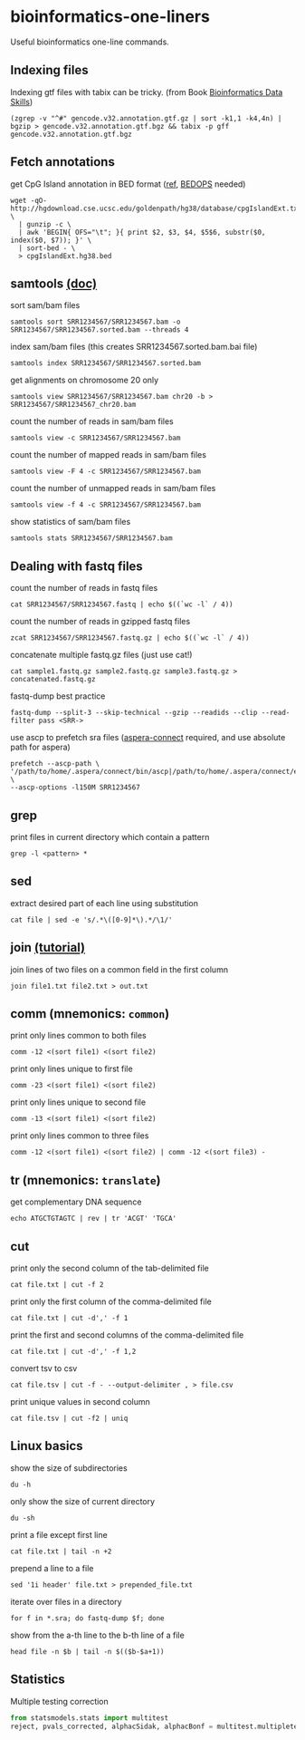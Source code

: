 # bioinformatics-one-liners
Useful bioinformatics one-line commands.

## Indexing files
Indexing gtf files with tabix can be tricky. (from Book [Bioinformatics Data Skills](https://www.amazon.com/Bioinformatics-Data-Skills-Reproducible-Research/dp/1449367372))
```shell
(zgrep -v "^#" gencode.v32.annotation.gtf.gz | sort -k1,1 -k4,4n) | bgzip > gencode.v32.annotation.gtf.bgz && tabix -p gff gencode.v32.annotation.gtf.bgz
```

## Fetch annotations
get CpG Island annotation in BED format ([ref](https://www.biostars.org/p/236141/), [BEDOPS](https://bedops.readthedocs.io/en/latest/) needed)
```shell
wget -qO- http://hgdownload.cse.ucsc.edu/goldenpath/hg38/database/cpgIslandExt.txt.gz \
  | gunzip -c \
  | awk 'BEGIN{ OFS="\t"; }{ print $2, $3, $4, $5$6, substr($0, index($0, $7)); }' \
  | sort-bed - \
  > cpgIslandExt.hg38.bed
```
## samtools [(doc)](http://www.htslib.org/doc/samtools.html)
sort sam/bam files
```shell
samtools sort SRR1234567/SRR1234567.bam -o SRR1234567/SRR1234567.sorted.bam --threads 4
```

index sam/bam files (this creates SRR1234567.sorted.bam.bai file)
```shell
samtools index SRR1234567/SRR1234567.sorted.bam
```

get alignments on chromosome 20 only
```shell
samtools view SRR1234567/SRR1234567.bam chr20 -b > SRR1234567/SRR1234567_chr20.bam
```

count the number of reads in sam/bam files
```shell
samtools view -c SRR1234567/SRR1234567.bam
```

count the number of mapped reads in sam/bam files
```shell
samtools view -F 4 -c SRR1234567/SRR1234567.bam
```

count the number of unmapped reads in sam/bam files
```shell
samtools view -f 4 -c SRR1234567/SRR1234567.bam
```

show statistics of sam/bam files
```shell
samtools stats SRR1234567/SRR1234567.bam
```
## Dealing with fastq files
count the number of reads in fastq files
```shell
cat SRR1234567/SRR1234567.fastq | echo $((`wc -l` / 4))
```

count the number of reads in gzipped fastq files
```shell
zcat SRR1234567/SRR1234567.fastq.gz | echo $((`wc -l` / 4))
```

concatenate multiple fastq.gz files (just use cat!)
```shell
cat sample1.fastq.gz sample2.fastq.gz sample3.fastq.gz > concatenated.fastq.gz
```

fastq-dump best practice
```shell
fastq-dump --split-3 --skip-technical --gzip --readids --clip --read-filter pass <SRR->
```

use ascp to prefetch sra files ([aspera-connect](https://downloads.asperasoft.com/) required, and use absolute path for aspera)
```shell
prefetch --ascp-path \
'/path/to/home/.aspera/connect/bin/ascp|/path/to/home/.aspera/connect/etc/asperaweb_id_dsa.openssh' \
--ascp-options -l150M SRR1234567
```
## grep
print files in current directory which contain a pattern
```shell
grep -l <pattern> *
```
## sed
extract desired part of each line using substitution
```shell
cat file | sed -e 's/.*\([0-9]*\).*/\1/'
```
## join [(tutorial)](https://shapeshed.com/unix-join/)
join lines of two files on a common field in the first column
```shell
join file1.txt file2.txt > out.txt
```
## comm (mnemonics: `common`)
print only lines common to both files
```shell
comm -12 <(sort file1) <(sort file2)
```

print only lines unique to first file
```shell
comm -23 <(sort file1) <(sort file2)
```

print only lines unique to second file
```shell
comm -13 <(sort file1) <(sort file2)
```

print only lines common to three files
```shell
comm -12 <(sort file1) <(sort file2) | comm -12 <(sort file3) -
```
## tr (mnemonics: `translate`)
get complementary DNA sequence
```shell
echo ATGCTGTAGTC | rev | tr 'ACGT' 'TGCA'
```
## cut
print only the second column of the tab-delimited file
```shell
cat file.txt | cut -f 2
```

print only the first column of the comma-delimited file
```shell
cat file.txt | cut -d',' -f 1
```

print the first and second columns of the comma-delimited file
```shell
cat file.txt | cut -d',' -f 1,2
```

convert tsv to csv
```shell
cat file.tsv | cut -f - --output-delimiter , > file.csv
```

print unique values in second column
```shell
cat file.tsv | cut -f2 | uniq
```
## Linux basics
show the size of subdirectories
```shell
du -h
```

only show the size of current directory
```shell
du -sh
```

print a file except first line
```shell
cat file.txt | tail -n +2
```

prepend a line to a file
```shell
sed '1i header' file.txt > prepended_file.txt
```

iterate over files in a directory
```shell
for f in *.sra; do fastq-dump $f; done
```

show from the a-th line to the b-th line of a file
```shell
head file -n $b | tail -n $(($b-$a+1))
```
## Statistics
Multiple testing correction
```python
from statsmodels.stats import multitest
reject, pvals_corrected, alphacSidak, alphacBonf = multitest.multipletests(p_values, method='fdr_bh')
```
